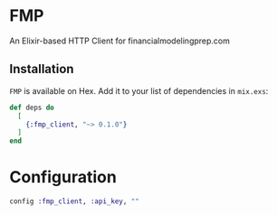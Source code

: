 # FMP 

An Elixir-based HTTP Client for financialmodelingprep.com

## Installation

`FMP` is available on Hex. Add it to your list of dependencies in `mix.exs`:

```elixir
def deps do
  [
    {:fmp_client, "~> 0.1.0"}
  ]
end
```

# Configuration

```elixir
config :fmp_client, :api_key, ""
```